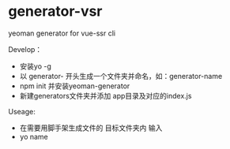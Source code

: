 # generator-vsr
yeoman generator for vue-ssr cli

Develop：

* 安装yo -g
* 以 generator-  开头生成一个文件夹并命名，如：generator-name
* npm init 并安装yeoman-generator
* 新建generators文件夹并添加 app目录及对应的index.js

Useage:

* 在需要用脚手架生成文件的 目标文件夹内 输入
* yo name 
